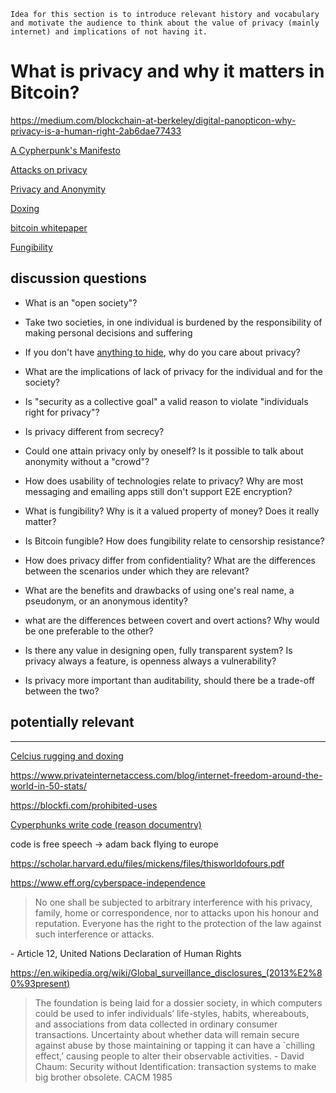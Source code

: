 ```
Idea for this section is to introduce relevant history and vocabulary and motivate the audience to think about the value of privacy (mainly internet) and implications of not having it.
```
# What is privacy and why it matters in Bitcoin?




https://medium.com/blockchain-at-berkeley/digital-panopticon-why-privacy-is-a-human-right-2ab6dae77433





[A Cypherpunk's Manifesto](https://www.activism.net/cypherpunk/manifesto.html)

[Attacks on privacy](https://en.bitcoin.it/wiki/Privacy#Blockchain_attacks_on_privacy)

[Privacy and Anonymity](https://www.privateinternetaccess.com/blog/how-does-privacy-differ-from-anonymity-and-why-are-both-important/) 

[Doxing](https://en.wikipedia.org/wiki/Doxing)

<!-- [Princlipes of Bitcoin](https://en.bitcoin.it/wiki/Principles_of_Bitcoin) //remove? use whitepaper instead -->
[bitcoin whitepaper](https://bitcoin.org/bitcoin.pdf)

[Fungibility](https://en.bitcoin.it/wiki/Fungibility)



## discussion questions

- What is an "open society"?

  <!-- >"a society in which an individual is confronted with personal decisions" 
  \-popper -->

- Take two societies, in one individual is burdened by the responsibility of making personal decisions and suffering

<!-- - Why does privacy matter? -->

- If you don't have [anything to hide](https://en.wikipedia.org/wiki/Nothing_to_hide_argument), why do you care about privacy?

- What are the implications of lack of privacy for the individual and for the society?

- Is "security as a collective goal" a valid reason to violate "individuals right for privacy"? 

- Is privacy different from secrecy?
  
- Could one attain privacy only by oneself? Is it possible to talk about anonymity without a "crowd"? 

- How does usability of technologies relate to privacy? Why are most messaging and emailing apps still don't support E2E encryption?

- What is fungibility? Why is it a valued property of money? Does it really matter?
  <!-- - What are the prerequisites for censorship? -->

- Is Bitcoin fungible? How does fungibility relate to censorship resistance?

- How does privacy differ from confidentiality? What are the differences between the scenarios under which they are relevant?

- What are the benefits and drawbacks of using one's real name, a pseudonym, or an anonymous identity?

- what are the differences between covert and overt actions? Why would be one preferable to the other?

- Is there any value in designing open, fully transparent system? Is privacy always a feature, is openness always a vulnerability?

- Is privacy more important than auditability, should there be a trade-off between the two?







## potentially relevant
--- 

[Celcius rugging and doxing](https://twitter.com/hdevalence/status/1578128350958059520)

https://www.privateinternetaccess.com/blog/internet-freedom-around-the-world-in-50-stats/

https://blockfi.com/prohibited-uses

[Cyperphunks write code (reason documentry)](https://www.youtube.com/watch?v=9vM0oIEhMag)

code is free speech -> adam back flying to europe

https://scholar.harvard.edu/files/mickens/files/thisworldofours.pdf

https://www.eff.org/cyberspace-independence


>No one shall be subjected to arbitrary inter­fer­ence with his privacy, family, home or corre­spon­dence, nor to attacks upon his honour and reputa­tion. Everyone has the right to the protec­tion of the law against such inter­fer­ence or attacks.

\- Article 12, United Nations Decla­ra­tion of Human Rights

https://en.wikipedia.org/wiki/Global_surveillance_disclosures_(2013%E2%80%93present)


>The foundation is being laid for a dossier society, in which computers could be used to infer individuals’ life-styles, habits, whereabouts, and associations from data collected in ordinary consumer transactions. Uncertainty about whether data will remain secure against abuse by those maintaining or tapping it can have a `chilling effect,’ causing people to alter their observable activities. 
\- David Chaum: Security without Identification: transaction systems to make big brother obsolete. CACM 1985